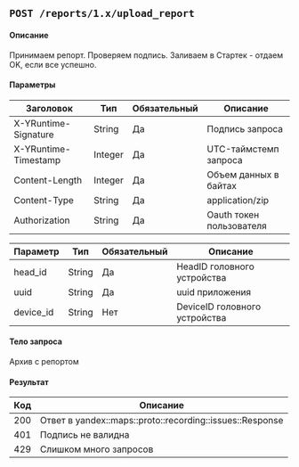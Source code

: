## `POST /reports/1.x/upload_report`

#### Описание
Принимаем репорт.
Проверяем подпись.
Заливаем в Стартек - отдаем OK, если все успешно.

#### Параметры
| Заголовок            | Тип     | Обязательный | Описание                 |
|----------------------|---------|--------------|--------------------------|
| X-YRuntime-Signature | String  | Да           | Подпись запроса          |
| X-YRuntime-Timestamp | Integer | Да           | UTC-таймстемп запроса    |
| Content-Length       | Integer | Да           | Объем данных в байтах    |
| Content-Type         | String  | Да           | application/zip          |
| Authorization        | String  | Да           | Oauth токен пользователя |

| Параметр  | Тип           | Обязательный | Описание                      |
|-----------|---------------|--------------|-------------------------------|
| head_id   | String        | Да           | HeadID головного устройства   |
| uuid      | String        | Да           | uuid приложения               |
| device_id | String        | Нет          | DeviceID головного устройства |

#### Тело запроса
Архив с репортом

#### Результат
| Код | Описание                                                 |
|-----|----------------------------------------------------------|
| 200 | Ответ в yandex::maps::proto::recording::issues::Response |
| 401 | Подпись не валидна                                       |
| 429 | Слишком много запросов                                   |
